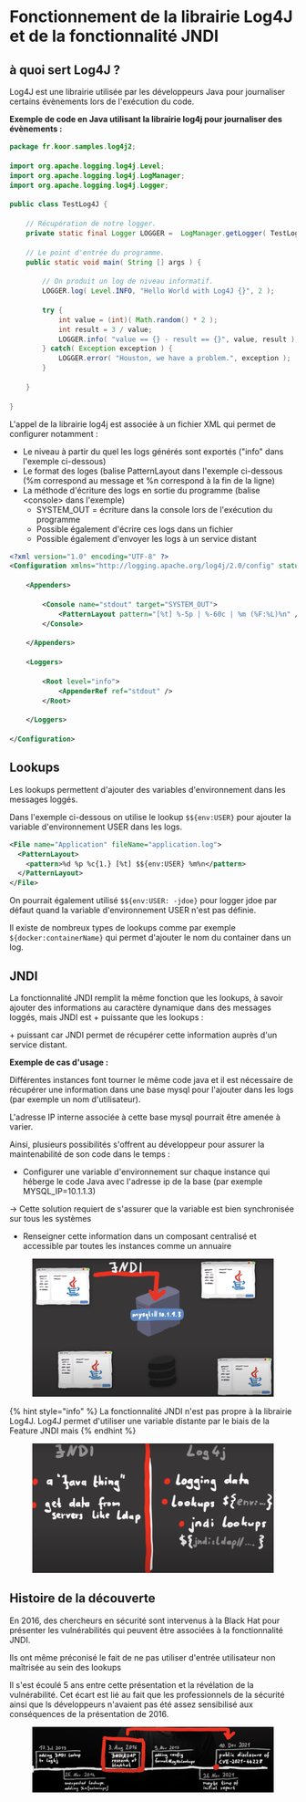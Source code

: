 # Fonctionnement de la librairie Log4J et de la fonctionnalité JNDI

## à quoi sert Log4J ?

Log4J est une librairie utilisée par les développeurs Java pour journaliser certains évènements lors de l'exécution du code.

**Exemple de code en Java utilisant la librairie log4j pour journaliser des évènements :**&#x20;

```java
package fr.koor.samples.log4j2;

import org.apache.logging.log4j.Level;
import org.apache.logging.log4j.LogManager;
import org.apache.logging.log4j.Logger;

public class TestLog4J {

    // Récupération de notre logger.
    private static final Logger LOGGER =  LogManager.getLogger( TestLog4J.class );

    // Le point d'entrée du programme.
    public static void main( String [] args ) {
        
        // On produit un log de niveau informatif.
        LOGGER.log( Level.INFO, "Hello World with Log4J {}", 2 );

        try {
            int value = (int)( Math.random() * 2 );
            int result = 3 / value;
            LOGGER.info( "value == {} - result == {}", value, result );
        } catch( Exception exception ) {
            LOGGER.error( "Houston, we have a problem.", exception ); 
        }
        
    }

}
```

L'appel de la librairie log4j est associée à un fichier XML qui permet de configurer notamment :

* Le niveau à partir du quel les logs générés sont exportés ("info" dans l'exemple ci-dessous)
* Le format des loges (balise PatternLayout dans l'exemple ci-dessous (%m correspond au message et %n correspond à la fin de la ligne)
* La méthode d'écriture des logs en sortie du programme (balise \<console> dans l'exemple)
  * SYSTEM\_OUT = écriture dans la console lors de l'exécution du programme
  * Possible également d'écrire ces logs dans un fichier
  * Possible également d'envoyer les logs à un service distant

```xml
<?xml version="1.0" encoding="UTF-8" ?>
<Configuration xmlns="http://logging.apache.org/log4j/2.0/config" status="WARN">

    <Appenders>
            
        <Console name="stdout" target="SYSTEM_OUT">
            <PatternLayout pattern="[%t] %-5p | %-60c | %m (%F:%L)%n" />
        </Console>
        
    </Appenders>

    <Loggers>
        
        <Root level="info">
            <AppenderRef ref="stdout" />
        </Root>
        
    </Loggers>

</Configuration>
```

## Lookups

Les lookups permettent d'ajouter des variables d'environnement dans les messages loggés.

Dans l'exemple ci-dessous on utilise le lookup `$${env:USER}` pour ajouter la variable d'environnement USER dans les logs.

```xml
<File name="Application" fileName="application.log">
  <PatternLayout>
    <pattern>%d %p %c{1.} [%t] $${env:USER} %m%n</pattern>
  </PatternLayout>
</File>
```

On pourrait également utilisé `$${env:USER: -jdoe}` pour logger jdoe par défaut quand la variable d'environnement USER n'est pas définie.

Il existe de nombreux types de lookups comme par exemple `${docker:containerName}` qui permet d'ajouter le nom du container dans un log.

## JNDI

La fonctionnalité JNDI remplit la même fonction que les lookups, à savoir ajouter des informations au caractère dynamique dans des messages loggés, mais JNDI est + puissante que les lookups :&#x20;

\+ puissant car JNDI permet de récupérer cette information auprès d'un service distant.

**Exemple de cas d'usage :**&#x20;

Différentes instances font tourner le même code java et il est nécessaire de récupérer une information dans une base mysql pour l'ajouter dans les logs (par exemple un nom d'utilisateur).

L'adresse IP interne associée à cette base mysql pourrait être amenée à varier.

Ainsi, plusieurs possibilités s'offrent au développeur pour assurer la maintenabilité de son code dans le temps :&#x20;

* Configurer une variable d'environnement sur chaque instance qui héberge le code Java avec l'adresse ip de la base (par exemple MYSQL\_IP=10.1.1.3)

\-> Cette solution requiert de s'assurer que la variable est bien synchronisée sur tous les systèmes&#x20;

* Renseigner cette information dans un composant centralisé et accessible par toutes les instances comme un annuaire

<figure><img src="../../../.gitbook/assets/image (8).png" alt=""><figcaption></figcaption></figure>

{% hint style="info" %}
La fonctionnalité JNDI n'est pas propre à la librairie Log4J. Log4J permet d'utiliser une variable distante par le biais de la Feature JNDI mais
{% endhint %}

<figure><img src="../../../.gitbook/assets/image (5).png" alt=""><figcaption></figcaption></figure>



## Histoire de la découverte

En 2016, des chercheurs en sécurité sont intervenus à la Black Hat pour présenter les vulnérabilités qui peuvent être associées à la fonctionnalité JNDI.&#x20;

Ils ont même préconisé le fait de ne pas utiliser d'entrée utilisateur non maîtrisée au sein des lookups

Il s'est écoulé 5 ans entre cette présentation et la révélation de la vulnérabilité. Cet écart est lié au fait que les professionnels de la sécurité ainsi que ls développeurs n'avaient pas été assez sensibilisé aux conséquences de la présentation de 2016.

<figure><img src="../../../.gitbook/assets/image (6).png" alt=""><figcaption></figcaption></figure>
